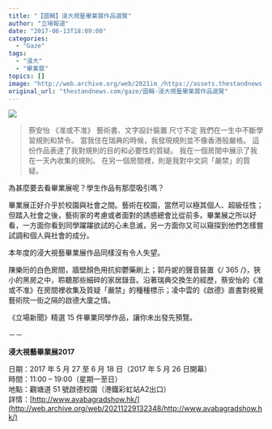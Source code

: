 ```yaml
---
title: "【圖輯】浸大視藝畢業展作品選覽"
author: "立場報道"
date: "2017-06-13T18:09:00"
categories:
  - "Gaze"
tags:
  - "浸大"
  - "畢業展"
topics: []
image: "http://web.archive.org/web/2021im_/https://assets.thestandnews.com/media/photos/gallery/119/39_B114_Choi20On20Yi_E894A1E5AE89E680A1_opBbt.jpg"
original_url: "thestandnews.com/gaze/圖輯-浸大視藝畢業展作品選覽"
---
```

![](http://web.archive.org/web/2021im_/https://assets.thestandnews.com/media/photos/gallery/119/39_B114_Choi20On20Yi_E894A1E5AE89E680A1_opBbt.jpg)
> 蔡安怡 《准或不准》 藝術書、文字設計裝置 尺寸不定 我們在一生中不斷學習規則和禁令。 當我住在瑞典的時候，我發現規則並不像香港般嚴格。 這份作品表達了我對規則的目的和必要性的質疑。 我在一個房間中展示了我在一天內收集的規則。 在另一個房間裡，則是我對中文詞「嚴禁」的質疑。

為甚麼要去看畢業展呢？學生作品有那麼吸引嗎？

畢業展正好介乎於校園與社會之間。藝術在校園，當然可以極其個人、超級任性；但踏入社會之後，藝術家的考慮或者面對的誘惑總會比從前多。畢業展之所以好看，一方面你看到同學躍躍欲試的心未息滅，另一方面你又可以窺探到他們怎樣嘗試調和個人與社會的成分。

本年度的浸大視藝畢業展作品同樣沒有令人失望。

陳樂珩的白色房間，牆壁顏色用抗抑鬱藥刷上；郭丹妮的聲音裝置《/ 365 /》，狹小的黑房之中，聆聽那些細碎的家居錄音。沿著瑞典交換生的經歷，蔡安怡的《准或不准》在房間裡收集及質疑「嚴禁」的種種標示；凌中雲的《啟德》直書對視覺藝術院一街之隔的啟德大廈之情。

《立場新聞》精選 15 件畢業同學作品，讓你未出發先預覽。

－－

**浸大視藝畢業展2017**

日期：2017 年 5 月 27 至 6 月 18 日（2017 年 5 月 26 日開幕）  
時間：11:00 – 19:00（星期一至日）   
地點：觀塘道 51 號啟德校園（港鐵彩虹站A2出口）  
詳情：[http://www.avabagradshow.hk/](http://web.archive.org/web/20211229132348/http://www.avabagradshow.hk/)